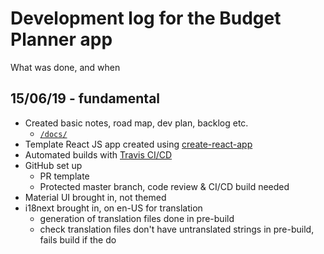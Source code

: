 # Development log for the Budget Planner app

What was done, and when

## 15/06/19 - fundamental
- Created basic notes, road map, dev plan, backlog etc.
  - [`/docs/`](./README.md)
- Template React JS app created using [create-react-app](https://github.com/facebook/create-react-app)
- Automated builds with [Travis CI/CD](https://travis-ci.org/dylankenneally/budget-planner)
- GitHub set up
  - PR template
  - Protected master branch, code review & CI/CD build needed
- Material UI brought in, not themed
- i18next brought in, on en-US for translation
  - generation of translation files done in pre-build
  - check translation files don't have untranslated strings in pre-build, fails build if the do

